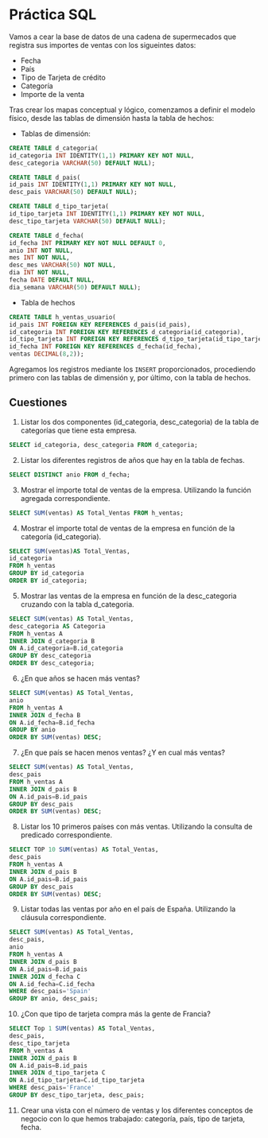 # Práctica SQL

Vamos a cear la base de datos de una cadena de supermecados que registra sus importes de ventas con los sigueintes datos:
- Fecha
- País
- Tipo de Tarjeta de crédito
- Categoría
- Importe de la venta

Tras crear los mapas conceptual y lógico, comenzamos a definir el modelo físico, desde las tablas de dimensión hasta la tabla de hechos:
 - Tablas de dimensión:
  ```sql
CREATE TABLE d_categoria(
id_categoria INT IDENTITY(1,1) PRIMARY KEY NOT NULL,
desc_categoria VARCHAR(50) DEFAULT NULL);

CREATE TABLE d_pais(
id_pais INT IDENTITY(1,1) PRIMARY KEY NOT NULL,
desc_pais VARCHAR(50) DEFAULT NULL);

CREATE TABLE d_tipo_tarjeta(
id_tipo_tarjeta INT IDENTITY(1,1) PRIMARY KEY NOT NULL,
desc_tipo_tarjeta VARCHAR(50) DEFAULT NULL);

CREATE TABLE d_fecha(
id_fecha INT PRIMARY KEY NOT NULL DEFAULT 0,
anio INT NOT NULL,
mes INT NOT NULL,
desc_mes VARCHAR(50) NOT NULL,
dia INT NOT NULL,
fecha DATE DEFAULT NULL,
dia_semana VARCHAR(50) DEFAULT NULL);
  ```
 - Tabla de hechos

  ```sql
  CREATE TABLE h_ventas_usuario(
  id_pais INT FOREIGN KEY REFERENCES d_pais(id_pais),
  id_categoria INT FOREIGN KEY REFERENCES d_categoria(id_categoria),
  id_tipo_tarjeta INT FOREIGN KEY REFERENCES d_tipo_tarjeta(id_tipo_tarjeta),
  id_fecha INT FOREIGN KEY REFERENCES d_fecha(id_fecha),
  ventas DECIMAL(8,2));
  ```

Agregamos los registros mediante los ```INSERT``` proporcionados, procediendo primero con las tablas de dimensión y, por último, con la tabla de hechos.

## Cuestiones
1. Listar los dos componentes (id_categoria, desc_categoria) de la tabla de categorías que tiene esta empresa.

  ```sql
  SELECT id_categoria, desc_categoria FROM d_categoria;
  ```
2. Listar los diferentes registros de años que hay en la tabla de fechas. 

  ```sql
  SELECT DISTINCT anio FROM d_fecha;
  ```
3. Mostrar el importe total de ventas de la empresa. Utilizando la función agregada correspondiente.


```sql
SELECT SUM(ventas) AS Total_Ventas FROM h_ventas;
```
4. Mostrar el importe total de ventas de la empresa en función de la categoría (id_categoria).
```sql
SELECT SUM(ventas)AS Total_Ventas,
id_categoria
FROM h_ventas
GROUP BY id_categoria
ORDER BY id_categoria;
```
5. Mostrar las ventas de la empresa en función de la desc_categoria cruzando con la tabla d_categoria.
```sql
SELECT SUM(ventas) AS Total_Ventas,
desc_categoria AS Categoria
FROM h_ventas A
INNER JOIN d_categoria B
ON A.id_categoria=B.id_categoria
GROUP BY desc_categoria
ORDER BY desc_categoria;
```
6. ¿En que años se hacen más ventas?
```sql
SELECT SUM(ventas) AS Total_Ventas,
anio
FROM h_ventas A
INNER JOIN d_fecha B
ON A.id_fecha=B.id_fecha
GROUP BY anio
ORDER BY SUM(ventas) DESC;
```
7. ¿En que país se hacen menos ventas? ¿Y en cual más ventas?
```sql
SELECT SUM(ventas) AS Total_Ventas,
desc_pais
FROM h_ventas A
INNER JOIN d_pais B
ON A.id_pais=B.id_pais
GROUP BY desc_pais
ORDER BY SUM(ventas) DESC;
```
8. Listar los 10 primeros países con más ventas. Utilizando la consulta de predicado correspondiente.
```SQL
SELECT TOP 10 SUM(ventas) AS Total_Ventas,
desc_pais
FROM h_ventas A
INNER JOIN d_pais B
ON A.id_pais=B.id_pais
GROUP BY desc_pais
ORDER BY SUM(ventas) DESC;
```
9. Listar todas las ventas por año en el país de España. Utilizando la cláusula correspondiente.
```SQL
SELECT SUM(ventas) AS Total_Ventas,
desc_pais,
anio
FROM h_ventas A
INNER JOIN d_pais B
ON A.id_pais=B.id_pais
INNER JOIN d_fecha C
ON A.id_fecha=C.id_fecha
WHERE desc_pais='Spain'
GROUP BY anio, desc_pais;
```
10. ¿Con que tipo de tarjeta compra más la gente de Francia?
```sql
SELECT Top 1 SUM(ventas) AS Total_Ventas,
desc_pais,
desc_tipo_tarjeta
FROM h_ventas A
INNER JOIN d_pais B
ON A.id_pais=B.id_pais
INNER JOIN d_tipo_tarjeta C
ON A.id_tipo_tarjeta=C.id_tipo_tarjeta
WHERE desc_pais='France'
GROUP BY desc_tipo_tarjeta, desc_pais;
```
11. Crear una vista con el número de ventas y los diferentes conceptos de negocio con lo que hemos trabajado: categoría, país, tipo 
de tarjeta, fecha.
